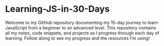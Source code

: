 # Learning-JS-in-30-Days
Welcome to my GitHub repository documenting my 15-day journey to learn JavaScript from a beginner to an advanced level. This repository contains all my notes, code snippets, and projects as I progress through each day of learning. Follow along to see my progress and the resources I'm using!
